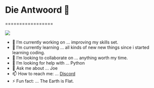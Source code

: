 # Die Antwoord 👋
=================

![](https://komarev.com/ghpvc/?username=Die-Antwoord)

- 🔭 I’m currently working on ... improving my skills set.
- 🌱 I’m currently learning ... all kinds of new new things since i started learning coding.
- 👯 I’m looking to collaborate on ... anything worth my time.
- 🤔 I’m looking for help with ... Python
- 💬 Ask me about ... Joe
- 📫 How to reach me: ... [Discord](https://dsc.gg/dso)
- ⚡ Fun fact: ... The Earth is Flat.

<!--
**Die-Antwoord/die-antwoord** is a ✨ _special_ ✨ repository because its `README.md` (this file) appears on your GitHub profile.
-->
